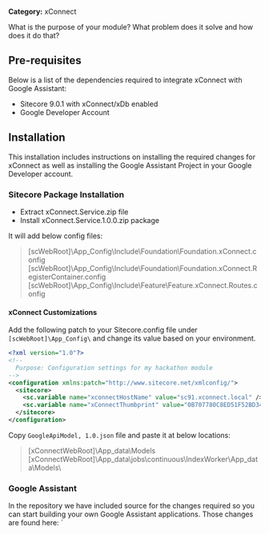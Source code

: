 **Category:** xConnect

What is the purpose of your module? What problem does it solve and how does it do that?

## Pre-requisites

Below is a list of the dependencies required to integrate xConnect with Google Assistant:

- Sitecore 9.0.1 with xConnect/xDb enabled
- Google Developer Account

## Installation

This installation includes instructions on installing the required changes for xConnect as well as installing the Google Assistant Project in your Google Developer account.

### Sitecore Package Installation

  - Extract xConnect.Service.zip file
  - Install xConnect.Service.1.0.0.zip package

It will add below config files:
>[scWebRoot]\App_Config\Include\Foundation\Foundation.xConnect.config
>[scWebRoot]\App_Config\Include\Foundation\Foundation.xConnect.RegisterContainer.config
>[scWebRoot]\App_Config\Include\Feature\Feature.xConnect.Routes.config

#### xConnect Customizations

Add the following patch to your Sitecore.config file under `[scWebRoot]\App_Config\` and change its value based on your environment.

```xml
<?xml version="1.0"?>
<!--
  Purpose: Configuration settings for my hackathon module
-->
<configuration xmlns:patch="http://www.sitecore.net/xmlconfig/">
  <sitecore>
    <sc.variable name="xconnectHostName" value="sc91.xconnect.local" />
    <sc.variable name="xConnectThumbprint" value="0B707780C8ED51F52BD34C3229C61756A34B921D" />
  </sitecore>
</configuration>
```

Copy `GoogleApiModel, 1.0.json` file and paste it at below locations:

  > [xConnectWebRoot]\App_data\Models\
  > [xConnectWebRoot]\App_data\jobs\continuous\IndexWorker\App_data\Models\

### Google Assistant

In the repository we have included source for the changes required so you can start building your own Google Assistant applications.  Those changes are found here: `

